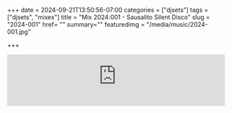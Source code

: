 +++
date = 2024-09-21T13:50:56-07:00
categories = ["djsets"]
tags = ["djsets", "mixes"]
title = "Mix 2024:001 - Sausalito Silent Disco"
slug = "2024-001"
href= ""
summary=""
featuredimg = "/media/music/2024-001.jpg"


+++

<div class="mix"><div class="embed" >
<iframe width="100%" height="120" src="https://player-widget.mixcloud.com/widget/iframe/?hide_cover=1&feed=%2Fdjkonigi%2Fsausalito-silent-disco-2024-09-20%2F" frameborder="0" ></iframe>
</div></div>